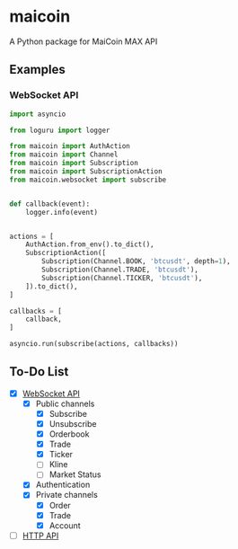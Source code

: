 # maicoin

A Python package for MaiCoin MAX API

## Examples

### WebSocket API

```python
import asyncio

from loguru import logger

from maicoin import AuthAction
from maicoin import Channel
from maicoin import Subscription
from maicoin import SubscriptionAction
from maicoin.websocket import subscribe


def callback(event):
    logger.info(event)


actions = [
    AuthAction.from_env().to_dict(),
    SubscriptionAction([
        Subscription(Channel.BOOK, 'btcusdt', depth=1),
        Subscription(Channel.TRADE, 'btcusdt'),
        Subscription(Channel.TICKER, 'btcusdt'),
    ]).to_dict(),
]

callbacks = [
    callback,
]

asyncio.run(subscribe(actions, callbacks))
```

## To-Do List

- [x] [WebSocket API](https://maicoin.github.io/max-websocket-docs)
  - [x] Public channels
    - [x] Subscribe
    - [x] Unsubscribe
    - [x] Orderbook
    - [x] Trade
    - [x] Ticker
    - [ ] Kline
    - [ ] Market Status
  - [x] Authentication
  - [x] Private channels
    - [x] Order
    - [x] Trade
    - [x] Account
- [ ] [HTTP API](https://max.maicoin.com/documents/api_list/v2)
